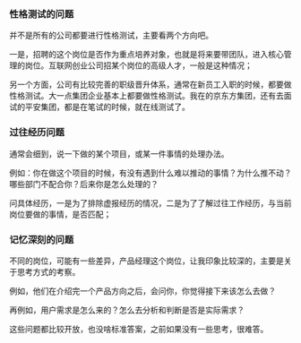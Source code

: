 ### 性格测试的问题
并不是所有的公司都要进行性格测试，主要看两个方向吧。

一是，招聘的这个岗位是否作为重点培养对象，也就是将来要带团队，进入核心管理的岗位。互联网创业公司招某个岗位的高级人才，一般是这种情况；

另一个方面，公司有比较完善的职级晋升体系，通常在新员工入职的时候，都要做性格测试。大一点集团企业基本上都要做性格测试。我在的京东方集团，还有去面试的平安集团，都是在笔试的时候，就在线测试了。

### 过往经历问题
通常会细到，说一下做的某个项目，或某一件事情的处理办法。

例如：你在做这个项目的时候，有没有遇到什么难以推动的事情？为什么推不动？哪些部门不配合你？后来你是怎么处理的？

问具体经历，一是为了排除虚报经历的情况，二是为了了解过往工作经历，与当前岗位要做的事情，是否匹配；

### 记忆深刻的问题
不同的岗位，可能有一些差异，产品经理这个岗位，让我印象比较深的，主要是关于思考方式的考察。

例如，他们在介绍完一个产品方向之后，会问你，你觉得接下来该怎么去做？

再例如，用户需求是怎么来的？怎么去分析和判断是否是实际需求？

这些问题都比较开放，也没啥标准答案，之前如果没有一些思考，很难答。